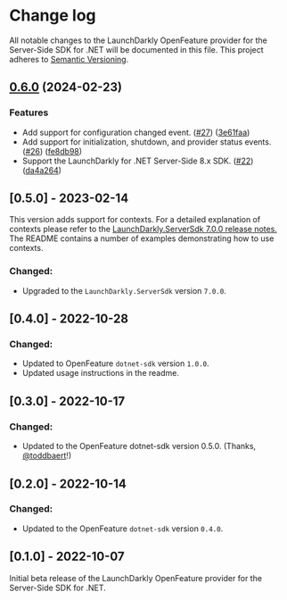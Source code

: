 # Change log

All notable changes to the LaunchDarkly OpenFeature provider for the Server-Side SDK for .NET will be documented in this file. This project adheres to [Semantic Versioning](http://semver.org).

## [0.6.0](https://github.com/launchdarkly/openfeature-dotnet-server/compare/0.5.0...0.6.0) (2024-02-23)


### Features

* Add support for configuration changed event. ([#27](https://github.com/launchdarkly/openfeature-dotnet-server/issues/27)) ([3e61faa](https://github.com/launchdarkly/openfeature-dotnet-server/commit/3e61faa8bc0d4f270e88853264dc3dd644c242e2))
* Add support for initialization, shutdown, and provider status events. ([#26](https://github.com/launchdarkly/openfeature-dotnet-server/issues/26)) ([fe8db98](https://github.com/launchdarkly/openfeature-dotnet-server/commit/fe8db9883b2f8ad84dc71c9f8b24e3c61abc9c6d))
* Support the LaunchDarkly for .NET Server-Side 8.x SDK. ([#22](https://github.com/launchdarkly/openfeature-dotnet-server/issues/22)) ([da4a264](https://github.com/launchdarkly/openfeature-dotnet-server/commit/da4a264399825dc4b7ac282b781cc7a3a82fed7c))

## [0.5.0] - 2023-02-14
This version adds support for contexts. For a detailed explanation of contexts please refer to the [LaunchDarkly.ServerSdk 7.0.0 release notes.](https://github.com/launchdarkly/dotnet-server-sdk/releases/tag/7.0.0) The README contains a number of examples demonstrating how to use contexts.

### Changed:
- Upgraded to the `LaunchDarkly.ServerSdk` version `7.0.0`.

## [0.4.0] - 2022-10-28
### Changed:
- Updated to OpenFeature `dotnet-sdk` version `1.0.0`.
- Updated usage instructions in the readme.

## [0.3.0] - 2022-10-17
### Changed:
- Updated to the OpenFeature dotnet-sdk version 0.5.0. (Thanks, [@toddbaert](https://github.com/launchdarkly/openfeature-dotnet-server/pull/13)!)

## [0.2.0] - 2022-10-14
### Changed:
- Updated to the OpenFeature `dotnet-sdk` version `0.4.0`.

## [0.1.0] - 2022-10-07
Initial beta release of the LaunchDarkly OpenFeature provider for the Server-Side SDK for .NET.
